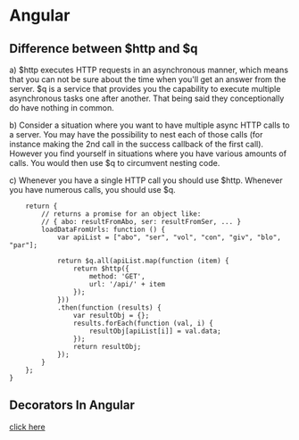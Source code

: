 # Angular

Difference between $http and $q
-----
a) $http executes HTTP requests in an asynchronous manner, which means that you can not be sure about the time when you'll get an answer from the server. $q is a service that provides you the capability to execute multiple asynchronous tasks one after another. That being said they conceptionally do have nothing in common.


b) Consider a situation where you want to have multiple async HTTP calls to a server. You may have the possibility to nest each of those calls (for instance making the 2nd call in the success callback of the first call). However you find yourself in situations where you have various amounts of calls. You would then use $q to circumvent nesting code.


c) Whenever you have a single HTTP call you should use $http. Whenever you have numerous calls, you should use $q.


```function getSearchData() {
    return {
        // returns a promise for an object like:
        // { abo: resultFromAbo, ser: resultFromSer, ... }
        loadDataFromUrls: function () {
            var apiList = ["abo", "ser", "vol", "con", "giv", "blo", "par"];

            return $q.all(apiList.map(function (item) {
                return $http({
                    method: 'GET',
                    url: '/api/' + item
                });
            }))
            .then(function (results) {
                var resultObj = {};
                results.forEach(function (val, i) {
                    resultObj[apiList[i]] = val.data;
                });
                return resultObj;        
            });
        }
    };
}
```
Decorators In Angular
--------
<a href="https://toddmotto.com/angular-decorators">click here</a>
